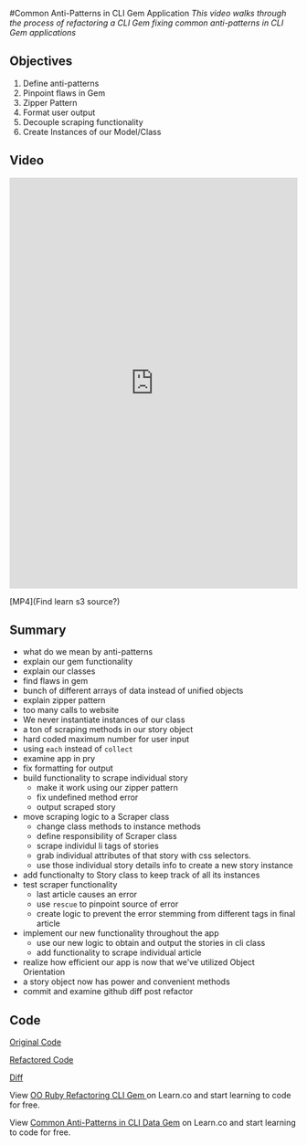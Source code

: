 #Common Anti-Patterns in CLI Gem Application
*This video walks through the process of refactoring a CLI Gem fixing common anti-patterns in CLI Gem applications*

## Objectives

1. Define anti-patterns
2. Pinpoint flaws in Gem
3. Zipper Pattern
4. Format user output
5. Decouple scraping functionality 
6. Create Instances of our Model/Class


## Video

<iframe width="100%" height="720" src="https://www.youtube.com/embed/cbMa87oWv08?rel=0&amp;showinfo=0" frameborder="0" allowfullscreen></iframe>

[MP4](Find learn s3 source?)


## Summary

* what do we mean by anti-patterns
* explain our gem functionality
* explain our classes
* find flaws in gem
 * bunch of different arrays of data instead of unified objects
  * explain zipper pattern
  * too many calls to website
  * We never instantiate instances of our class
  * a ton of scraping methods in our story object
  * hard coded maximum number for user input
  * using `each` instead of `collect`
* examine app in pry
* fix formatting for output
* build functionality to scrape individual story  
  * make it work using our zipper pattern
  * fix undefined method error
  * output scraped story
* move scraping logic to a Scraper class
  * change class methods to instance methods
  * define responsibility of Scraper class
  * scrape individul li tags of stories 
  * grab individual attributes of that story with css selectors.
  * use those individual story details info to create a new story instance
* add functionalty to Story class to keep track of all its instances
* test scraper functionality
  * last article causes an error
  * use `rescue` to pinpoint source of error
  * create logic to prevent the error stemming from different tags in final article
* implement our new functionality throughout the app
  * use our new logic to obtain and output the stories in cli class
  * add functionality to scrape individual article 
* realize how efficient our app is now that we've utilized Object Orientation
 * a story object now has power and convenient methods 
* commit and examine github diff post refactor

## Code

[Original Code](https://github.com/aviflombaum/techcrunch_cli/tree/pre-refactor)

[Refactored Code](https://github.com/aviflombaum/techcrunch_cli/tree/post-refactor)

[Diff](https://github.com/aviflombaum/techcrunch_cli/compare/pre-refactor...post-refactor?expand=1)




<p class='util--hide'>View <a href='https://learn.co/lessons/oo-ruby-refactoring-cli-gem'>OO Ruby Refactoring CLI Gem </a> on Learn.co and start learning to code for free.</p>

<p class='util--hide'>View <a href='https://learn.co/lessons/oo-ruby-refactoring-cli-gem'>Common Anti-Patterns in CLI Data Gem</a> on Learn.co and start learning to code for free.</p>
